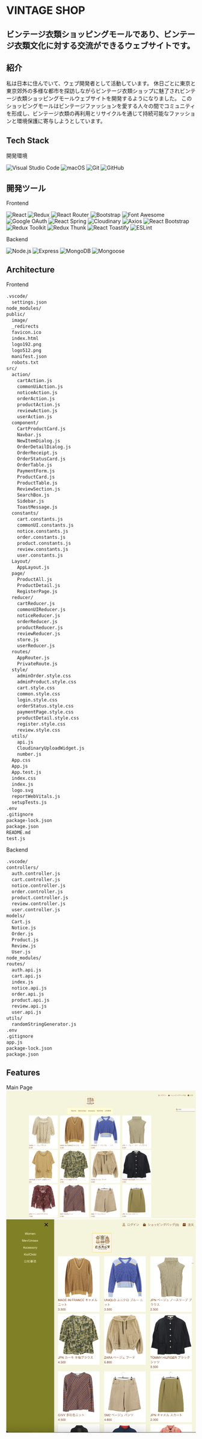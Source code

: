# VINTAGE SHOP

ビンテージ衣類ショッピングモールであり、ビンテージ衣類文化に対する交流ができるウェブサイトです。
---
## 紹介

私は日本に住んでいて、ウェブ開発者として活動しています。 休日ごとに東京と東京郊外の多様な都市を探訪しながらビンテージ衣類ショップに魅了されビンテージ衣類ショッピングモールウェブサイトを開発するようになりました。 このショッピングモールはビンテージファッションを愛する人々の間でコミュニティを形成し、ビンテージ衣類の再利用とリサイクルを通じて持続可能なファッションと環境保護に寄与しようとしています。

## Tech Stack
開発環境

![Visual Studio Code](https://img.shields.io/badge/Visual_Studio_Code-0078d7?style=for-the-badge&logo=visual%20studio%20code&logoColor=white)
![macOS](https://img.shields.io/badge/macOS-000000?style=for-the-badge&logo=apple&logoColor=white)
![Git](https://img.shields.io/badge/Git-F05032?style=for-the-badge&logo=git&logoColor=white)
![GitHub](https://img.shields.io/badge/GitHub-181717?style=for-the-badge&logo=github&logoColor=white)

## 開発ツール
Frontend

![React](https://img.shields.io/badge/React-20232A?style=for-the-badge&logo=react&logoColor=61DAFB)
![Redux](https://img.shields.io/badge/Redux-764ABC?style=for-the-badge&logo=redux&logoColor=white)
![React Router](https://img.shields.io/badge/React_Router-CA4245?style=for-the-badge&logo=react-router&logoColor=white)
![Bootstrap](https://img.shields.io/badge/Bootstrap-7952B3?style=for-the-badge&logo=bootstrap&logoColor=white)
![Font Awesome](https://img.shields.io/badge/Font_Awesome-339AF0?style=for-the-badge&logo=font-awesome&logoColor=white)
![Google OAuth](https://img.shields.io/badge/Google_OAuth-4285F4?style=for-the-badge&logo=google&logoColor=white)
![React Spring](https://img.shields.io/badge/React_Spring-FF6F61?style=for-the-badge&logo=react-spring&logoColor=white)
![Cloudinary](https://img.shields.io/badge/Cloudinary-F68213?style=for-the-badge&logo=cloudinary&logoColor=white)
![Axios](https://img.shields.io/badge/Axios-5A29E4?style=for-the-badge&logo=axios&logoColor=white)
![React Bootstrap](https://img.shields.io/badge/React_Bootstrap-61DAFB?style=for-the-badge&logo=react-bootstrap&logoColor=white)
![Redux Toolkit](https://img.shields.io/badge/Redux_Toolkit-764ABC?style=for-the-badge&logo=redux&logoColor=white)
![Redux Thunk](https://img.shields.io/badge/Redux_Thunk-764ABC?style=for-the-badge&logo=redux&logoColor=white)
![React Toastify](https://img.shields.io/badge/React_Toastify-323330?style=for-the-badge&logo=react-toastify&logoColor=white)
![ESLint](https://img.shields.io/badge/ESLint-4B32C3?style=for-the-badge&logo=eslint&logoColor=white)

Backend

![Node.js](https://img.shields.io/badge/Node.js-339933?style=for-the-badge&logo=nodedotjs&logoColor=white)
![Express](https://img.shields.io/badge/Express-000000?style=for-the-badge&logo=express&logoColor=white)
![MongoDB](https://img.shields.io/badge/MongoDB-47A248?style=for-the-badge&logo=mongodb&logoColor=white)
![Mongoose](https://img.shields.io/badge/Mongoose-880000?style=for-the-badge&logo=mongoose&logoColor=white)


## Architecture

Frontend
```
.vscode/
  settings.json
node_modules/
public/
  image/
  _redirects
  favicon.ico
  index.html
  logo192.png
  logo512.png
  manifest.json
  robots.txt
src/
  action/
    cartAction.js
    commonUiAction.js
    noticeAction.js
    orderAction.js
    productAction.js
    reviewAction.js
    userAction.js
  component/
    CartProductCard.js
    Navbar.js
    NewItemDialog.js
    OrderDetailDialog.js
    OrderReceipt.js
    OrderStatusCard.js
    OrderTable.js
    PaymentForm.js
    ProductCard.js
    ProductTable.js
    ReviewSection.js
    SearchBox.js
    Sidebar.js
    ToastMessage.js
  constants/
    cart.constants.js
    commonUI.constants.js
    notice.constants.js
    order.constants.js
    product.constants.js
    review.constants.js
    user.constants.js
  Layout/
    AppLayout.js
  page/
    ProductAll.js
    ProductDetail.js
    RegisterPage.js
  reducer/
    cartReducer.js
    commonUIReducer.js
    noticeReducer.js
    orderReducer.js
    productReducer.js
    reviewReducer.js
    store.js
    userReducer.js
  routes/
    AppRouter.js
    PrivateRoute.js
  style/
    adminOrder.style.css
    adminProduct.style.css
    cart.style.css
    common.style.css
    login.style.css
    orderStatus.style.css
    paymentPage.style.css
    productDetail.style.css
    register.style.css
    review.style.css
  utils/
    api.js
    CloudinaryUploadWidget.js
    number.js
  App.css
  App.js
  App.test.js
  index.css
  index.js
  logo.svg
  reportWebVitals.js
  setupTests.js
.env
.gitignore
package-lock.json
package.json
README.md
test.js
```

Backend
```
.vscode/
controllers/
  auth.controller.js
  cart.controller.js
  notice.controller.js
  order.controller.js
  product.controller.js
  review.controller.js
  user.controller.js
models/
  Cart.js
  Notice.js
  Order.js
  Product.js
  Review.js
  User.js
node_modules/
routes/
  auth.api.js
  cart.api.js
  index.js
  notice.api.js
  order.api.js
  product.api.js
  review.api.js
  user.api.js
utils/
  randomStringGenerator.js
.env
.gitignore
app.js
package-lock.json
package.json
```

## Features
Main Page
![alt text](image.png)
![alt text](image-1.png)